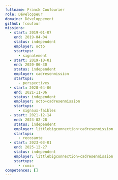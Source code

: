 ```yaml
---
fullname: Franck Coufourier
role: Développeur
domaine: Développement
github: fcoufour
missions:
  - start: 2019-01-07
    end: 2019-04-04
    status: independent
    employer: octo
    startups:
      - signalement
  - start: 2019-10-01
    end: 2020-06-30
    status: independent
    employer: cadresenmission
    startups:
      - perspectives
  - start: 2020-04-06
    end: 2021-11-06
    status: independent
    employer: octo+cadresenmission
    startups:
      - signaux-faibles
  - start: 2021-12-14
    end: 2023-02-28
    status: independent
    employer: littlebigconnection+cadresenmission
    startups:
      - recosante
  - start: 2023-03-01
    end: 2025-12-27
    status: independent
    employer: littlebigconnection+cadresenmission
    startups:
      - romin
competences: []
---
```

